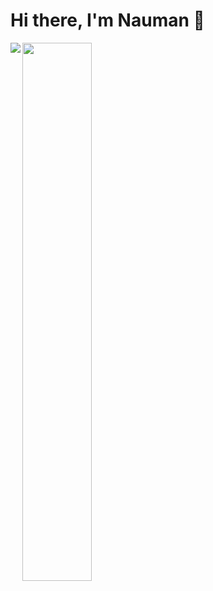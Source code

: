 # Hi there, I'm Nauman 👋
<img align="left" src="https://github-readme-stats.vercel.app/api?username=naumanch969&show_icons=true&theme=radical" />
<img align="left" width="47%" src="https://github-readme-stats.vercel.app/api/top-langs/?username=naumanch969&hide_progress=true" />
 
<!--
**naumanch969/naumanch969** is a ✨ _special_ ✨ repository because its `README.md` (this file) appears on your GitHub profile.

Here are some ideas to get you started:

- 🔭 I’m currently working on ...
- 🌱 I’m currently learning ...
- 👯 I’m looking to collaborate on ...
- 🤔 I’m looking for help with ...
- 💬 Ask me about ...
- 📫 How to reach me: ...
- 😄 Pronouns: ...
- ⚡ Fun fact: ...
-->
